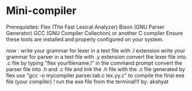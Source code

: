 # Mini-compiler
Prerequisites:
Flex (The Fast Lexical Analyzer)
Bison (GNU Parser Generator)
GCC (GNU Compiler Collection) or another C compiler
Ensure these tools are installed and properly configured on your system.


now :
write your grammar for lexer in a text file with .l extension 
write your grammar for parser in a text file with .y extension
convert the lexer file into .c file by typing "flex yourfilename.l" in the command prompt
convert the parser file into .h and .c file and link the .h file with the .c file generated by flex 
use "gcc -o mycompiler parser.tab.c lex.yy.c" to compile the final exe file (your compiler) !
run the exe file from the terminal!!! 
by: akshyat
